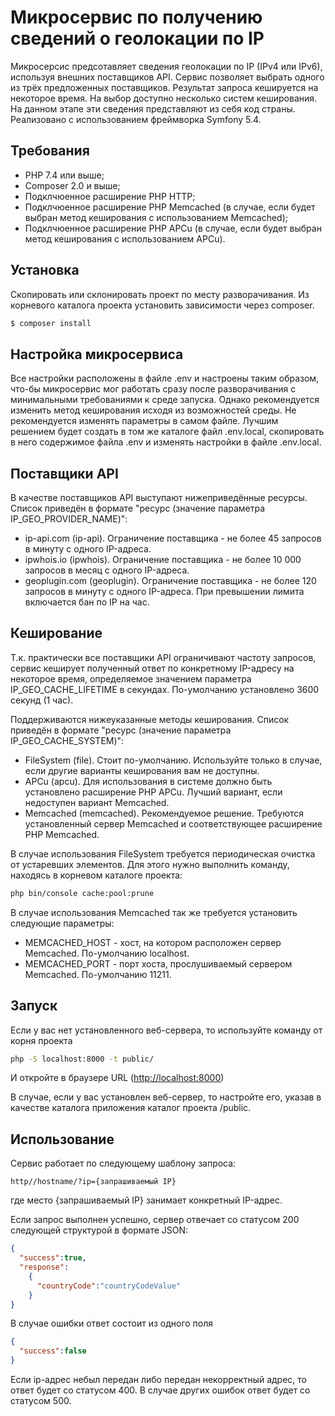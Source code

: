Микросервис по получению сведений о геолокации по IP
====================================================

Микросерсис предсотавляет сведения геолокации по IP (IPv4 или IPv6), используя внешних поставщиков API.
Сервис позволяет выбрать одного из трёх предложенных поставщиков. Результат запроса кешируется на некоторое время.
На выбор доступно несколько систем кеширования.
На данном этапе эти сведения представляют из себя код страны.
Реализовано с использованием фреймворка Symfony 5.4.

Требования
----------

* PHP 7.4 или выше;
* Composer 2.0 и выше;
* Подклчюенное расширение PHP HTTP;
* Подклчюенное расширение PHP Memcached (в случае, если будет выбран метод кеширования с использованием Memcached);
* Подклчюенное расширение PHP APCu (в случае, если будет выбран метод кеширования с использованием APCu).

Установка
---------

Скопировать или склонировать проект по месту разворачивания.
Из корневого каталога проекта установить зависимости через composer.
```bash
$ composer install
```

Настройка микросервиса
----------------------

Все настройки расположены в файле .env и настроены таким образом, что-бы микросервис мог работать сразу
после разворачивания с минимальными требованиями к среде запуска.
Однако рекомендуется изменить метод кеширования исходя из возможностей среды.
Не рекомендуется изменять параметры в самом файле. Лучшим решением будет создать в том же каталоге файл .env.local,
скопировать в него содержимое файла .env и изменять настройки в файле .env.local.

Поставщики API
--------------

В качестве поставщиков API выступают нижеприведённые ресурсы. Список приведён в формате "ресурс (значение параметра IP_GEO_PROVIDER_NAME)":

* ip-api.com (ip-api). Ограничение поставщика - не более 45 запросов в минуту с одного IP-адреса.
* ipwhois.io (ipwhois). Ограничение поставщика - не более 10 000 запросов в месяц с одного IP-адреса.
* geoplugin.com (geoplugin). Ограничение поставщика - не более 120 запросов в минуту с одного IP-адреса. При превышении лимита включается бан по IP на час.

Кеширование
-----------

Т.к. практически все поставщики API ограничивают частоту запросов, сервис кеширует полученный ответ по конкретному 
IP-адресу на некоторое время, определяемое значением параметра IP_GEO_CACHE_LIFETIME в секундах.
По-умолчанию установлено 3600 секунд (1 час).

Поддерживаются нижеуказанные методы кеширования. Список приведён в формате "ресурс (значение параметра IP_GEO_CACHE_SYSTEM)":
* FileSystem (file). Стоит по-умолчанию. Используйте только в случае, если другие варианты кеширования вам не доступны.
* APCu (apcu). Для использования в системе должно быть установлено расширение PHP APCu. Лучший вариант, если недоступен вариант Memcached.
* Memcached (memcached). Рекомендуемое решение. Требуются установленный сервер Memcached и соответствующее расширение PHP Memcached.

В случае использования FileSystem требуется периодическая очистка от устаревших элементов.
Для этого нужно выполнить команду, находясь в корневом каталоге проекта:

```bash
php bin/console cache:pool:prune
```

В случае использования Memcached так же требуется установить следующие параметры:
* MEMCACHED_HOST - хост, на котором расположен сервер Memcached. По-умолчанию localhost.
* MEMCACHED_PORT - порт хоста, прослушиваемый сервером Memcached. По-умолчанию 11211.

Запуск
------

Если у вас нет установленного веб-сервера, то используйте команду от корня проекта
```bash
php -S localhost:8000 -t public/
```

И откройте в браузере  URL (<http://localhost:8000>)

В случае, если у вас установлен веб-сервер, то настройте его, указав в качестве каталога приложения каталог проекта /public.

Использование
-------------

Сервис работает по следующему шаблону запроса:

```http request
http//hostname/?ip={запрашиваемый IP}
```

где место {запрашиваемый IP} занимает конкретный IP-адрес.

Если запрос выполнен успешно, сервер отвечает со статусом 200 следующей структурой в формате JSON: 
```json
{
  "success":true,
  "response":
    {
      "countryCode":"countryCodeValue"
    }
}
```

В случае ошибки ответ состоит из одного поля
```json
{
  "success":false
}
```

Если ip-адрес небыл передан либо передан некорректный адрес, то ответ будет со статусом 400.
В случае других ошибок ответ будет со статусом 500.